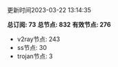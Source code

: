 更新时间2023-03-22 13:14:35

**总订阅: 73**
**总节点: 832**
**有效节点: 276**
- v2ray节点: 243
- ss节点: 30
- trojan节点: 3
